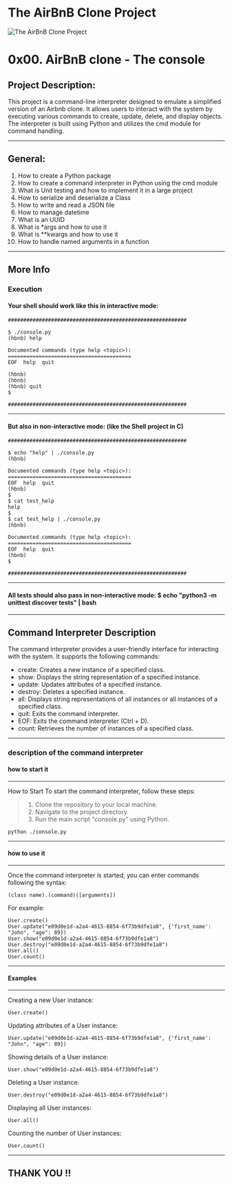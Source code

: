 # The AirBnB Clone Project
![The AirBnB Clone Project](https://www.google.com/search?q=airbnb&tbm=isch&chips=q:airbnb,online_chips:logo:R6lvfPf0III%3D&hl=ar&sa=X&ved=2ahUKEwjxpouHsKGEAxXPVKQEHTkuD1QQ4lYoAHoECAEQNA&biw=1519&bih=711#imgrc=qNCMbhP6s4iFzM)
# 0x00. AirBnB clone - The console <topic>

## Project Description:
This project is a command-line interpreter designed to emulate a simplified version of an Airbnb clone. It allows users to interact with the system by executing various commands to create, update, delete, and display objects. The interpreter is built using Python and utilizes the cmd module for command handling.

---

## General:
1. How to create a Python package
2. How to create a command interpreter in Python using the cmd module
3. What is Unit testing and how to implement it in a large project
4. How to serialize and deserialize a Class
5. How to write and read a JSON file
6. How to manage datetime
7. What is an UUID
8. What is *args and how to use it
9. What is **kwargs and how to use it
10. How to handle named arguments in a function

---

## More Info

### Execution

#### Your shell should work like this in interactive mode:

```
##########################################################

$ ./console.py
(hbnb) help

Documented commands (type help <topic>):
========================================
EOF  help  quit

(hbnb) 
(hbnb) 
(hbnb) quit
$

##########################################################
```
----------------------------------------------------------
#### But also in non-interactive mode: (like the Shell project in C)

```
##########################################################

$ echo "help" | ./console.py
(hbnb)

Documented commands (type help <topic>):
========================================
EOF  help  quit
(hbnb) 
$
$ cat test_help
help
$
$ cat test_help | ./console.py
(hbnb)

Documented commands (type help <topic>):
========================================
EOF  help  quit
(hbnb) 
$

##########################################################
```
----------------------------------------------------------
#### All tests should also pass in non-interactive mode: $ echo "python3 -m unittest discover tests" | bash
----------------------------------------------------------
## Command Interpreter Description
The command interpreter provides a user-friendly interface for interacting with the system. It supports the following commands:

- create: Creates a new instance of a specified class.
- show: Displays the string representation of a specified instance.
- update: Updates attributes of a specified instance.
- destroy: Deletes a specified instance.
- all: Displays string representations of all instances or all instances of a specified class.
- quit: Exits the command interpreter.
- EOF: Exits the command interpreter (Ctrl + D).
- count: Retrieves the number of instances of a specified class.
----------------------------------------------------------

### description of the command interpreter

#### how to start it
----------------------------------------------------------
How to Start
To start the command interpreter, follow these steps:

> 1. Clone the repository to your local machine.
> 2. Navigate to the project directory.
> 3. Run the main script "console.py" using Python.
```
python ./console.py
```
----------------------------------------------------------

#### how to use it
----------------------------------------------------------
Once the command interpreter is started, you can enter commands following the syntax:
```
(class name).(command)([arguments])
```

For example:
```
User.create()
User.update("e09d0e1d-a2a4-4615-8854-6f73b9dfe1a8", {'first_name': "John", "age": 89})
User.show("e09d0e1d-a2a4-4615-8854-6f73b9dfe1a8")
User.destroy("e09d0e1d-a2a4-4615-8854-6f73b9dfe1a8")
User.all()
User.count()
```
----------------------------------------------------------

#### Examples
----------------------------------------------------------
Creating a new User instance:
```
User.create()
```
Updating attributes of a User instance:
```
User.update("e09d0e1d-a2a4-4615-8854-6f73b9dfe1a8", {'first_name': "John", "age": 89})
```
Showing details of a User instance:
```
User.show("e09d0e1d-a2a4-4615-8854-6f73b9dfe1a8")
```
Deleting a User instance:
```
User.destroy("e09d0e1d-a2a4-4615-8854-6f73b9dfe1a8")
```
Displaying all User instances:
```
User.all()
```
Counting the number of User instances:
```
User.count()
```
----------------------------------------------------------

## THANK YOU !!
